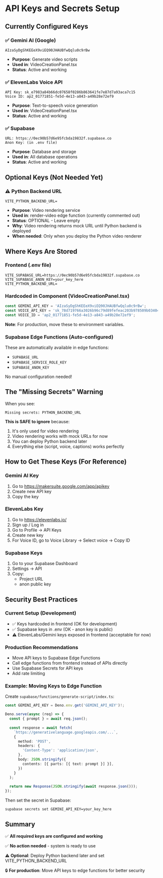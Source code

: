 # API Keys and Secrets Setup

## Currently Configured Keys

### ✅ Gemini AI (Google)
```
AIzaSyDgShKEEeX9viEQ90JHAUBfwQqlu0c9rBw
```
- **Purpose**: Generate video scripts
- **Used in**: VideoCreationPanel.tsx
- **Status**: Active and working

### ✅ ElevenLabs Voice API
```
API Key: sk_e7983a84b66dc07658f0286b863641fe7e87d7a93aca7c15
Voice ID: ap2_01771851-fe5d-4e13-a843-a49b28e72ef9
```
- **Purpose**: Text-to-speech voice generation
- **Used in**: VideoCreationPanel.tsx
- **Status**: Active and working

### ✅ Supabase
```
URL: https://0ec90b57d6e95fcbda19832f.supabase.co
Anon Key: (in .env file)
```
- **Purpose**: Database and storage
- **Used in**: All database operations
- **Status**: Active and working

## Optional Keys (Not Needed Yet)

### ⚠️ Python Backend URL
```
VITE_PYTHON_BACKEND_URL=
```
- **Purpose**: Video rendering service
- **Used in**: render-video edge function (currently commented out)
- **Status**: OPTIONAL - Leave empty
- **Why**: Video rendering returns mock URL until Python backend is deployed
- **When needed**: Only when you deploy the Python video renderer

## Where Keys Are Stored

### Frontend (.env file)
```env
VITE_SUPABASE_URL=https://0ec90b57d6e95fcbda19832f.supabase.co
VITE_SUPABASE_ANON_KEY=your_key_here
VITE_PYTHON_BACKEND_URL=
```

### Hardcoded in Component (VideoCreationPanel.tsx)
```typescript
const GEMINI_API_KEY = 'AIzaSyDgShKEEeX9viEQ90JHAUBfwQqlu0c9rBw';
const VOICE_API_KEY = 'sk_78d719766a3026b96c79d89fefeac203b978509b03404756';
const VOICE_ID = 'ap2_01771851-fe5d-4e13-a843-a49b28e72ef9';
```

**Note**: For production, move these to environment variables.

### Supabase Edge Functions (Auto-configured)
These are automatically available in edge functions:
- `SUPABASE_URL`
- `SUPABASE_SERVICE_ROLE_KEY`
- `SUPABASE_ANON_KEY`

No manual configuration needed!

## The "Missing Secrets" Warning

When you see:
```
Missing secrets: PYTHON_BACKEND_URL
```

**This is SAFE to ignore** because:
1. It's only used for video rendering
2. Video rendering works with mock URLs for now
3. You can deploy Python backend later
4. Everything else (script, voice, captions) works perfectly

## How to Get These Keys (For Reference)

### Gemini AI Key
1. Go to https://makersuite.google.com/app/apikey
2. Create new API key
3. Copy the key

### ElevenLabs Key
1. Go to https://elevenlabs.io/
2. Sign up / Log in
3. Go to Profile → API Keys
4. Create new key
5. For Voice ID, go to Voice Library → Select voice → Copy ID

### Supabase Keys
1. Go to your Supabase Dashboard
2. Settings → API
3. Copy:
   - Project URL
   - anon public key

## Security Best Practices

### Current Setup (Development)
- ✅ Keys hardcoded in frontend (OK for development)
- ✅ Supabase keys in .env (OK - anon key is public)
- ⚠️ ElevenLabs/Gemini keys exposed in frontend (acceptable for now)

### Production Recommendations
- Move API keys to Supabase Edge Functions
- Call edge functions from frontend instead of APIs directly
- Use Supabase Secrets for API keys
- Add rate limiting

### Example: Moving Keys to Edge Function

Create `supabase/functions/generate-script/index.ts`:
```typescript
const GEMINI_API_KEY = Deno.env.get('GEMINI_API_KEY')!;

Deno.serve(async (req) => {
  const { prompt } = await req.json();
  
  const response = await fetch(
    `https://generativelanguage.googleapis.com/...`,
    {
      method: 'POST',
      headers: {
        'Content-Type': 'application/json',
      },
      body: JSON.stringify({
        contents: [{ parts: [{ text: prompt }] }],
      })
    }
  );
  
  return new Response(JSON.stringify(await response.json()));
});
```

Then set the secret in Supabase:
```bash
supabase secrets set GEMINI_API_KEY=your_key_here
```

## Summary

✅ **All required keys are configured and working**

✅ **No action needed** - system is ready to use

⚠️ **Optional**: Deploy Python backend later and set VITE_PYTHON_BACKEND_URL

🔒 **For production**: Move API keys to edge functions for better security
